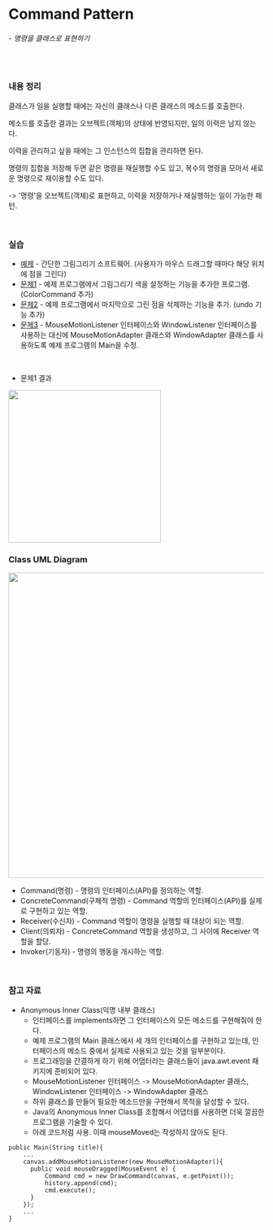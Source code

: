 # Command Pattern
###### - 명령을 클래스로 표현하기
<br />

### 내용 정리

클래스가 일을 실행할 때에는 자신의 클래스나 다른 클래스의 메소드를 호출한다.

메소드를 호출한 결과는 오브젝트(객체)의 상태에 반영되지만, 일의 이력은 남지 않는다.

이력을 관리하고 싶을 때에는 그 인스턴스의 집합을 관리하면 된다.

명령의 집합을 저장해 두면 같은 명령을 재실행할 수도 있고, 복수의 명령을 모아서 새로운 명령으로 재이용할 수도 있다.

-> '명령'을 오브젝트(객체)로 표현하고, 이력을 저장하거나 재실행하는 일이 가능한 패턴.

<br />

### 실습
* [예제](./Command_Sample) - 간단한 그림그리기 소프트웨어. (사용자가 마우스 드래그할 때마다 해당 위치에 점을 그린다)
* [문제1](./Command_A1) - 예제 프로그램에서 그림그리기 색을 설정하는 기능을 추가한 프로그램. (ColorCommand 추가)
* [문제2](./Command_A2) - 예제 프로그램에서 마지막으로 그린 점을 삭제하는 기능을 추가. (undo 기능 추가)
* [문제3](./Command_A3) - MouseMotionListener 인터페이스와 WindowListener 인터페이스를 사용하는 대신에 MouseMotionAdapter 클래스와 WindowAdapter 클래스를 사용하도록 예제 프로그램의 Main을 수정.
<br />    

- 문제1 결과
<img src="https://user-images.githubusercontent.com/35367660/123208142-83e99280-d4f9-11eb-9191-2258345d6f69.PNG" width="300">

### Class UML Diagram
<img src="https://user-images.githubusercontent.com/35367660/123207347-391b4b00-d4f8-11eb-809e-1d5d7f8b31fe.png" width="600">
<br />    

* Command(명령) - 명령의 인터페이스(API)를 정의하는 역할.
* ConcreteCommand(구체적 명령) - Command 역할의 인터페이스(API)를 실제로 구현하고 있는 역할.
* Receiver(수신자) - Command 역할이 명령을 실행할 때 대상이 되는 역할.
* Client(의뢰자) - ConcreteCommand 역할을 생성하고, 그 사이에 Receiver 역할을 할당.
* Invoker(기동자) - 명령의 행동을 개시하는 역할.
<br>

### 참고 자료     
* Anonymous Inner Class(익명 내부 클래스)
  - 인터페이스를 implements하면 그 인터페이스의 모든 메소드를 구현해줘야 한다.
  - 예제 프로그램의 Main 클래스에서 세 개의 인터페이스를 구현하고 있는데, 인터페이스의 메소드 중에서 실제로 사용되고 있는 것을 일부분이다.
  - 프로그래밍을 간결하게 하기 위해 어댑터라는 클래스들이 java.awt.event 패키지에 준비되어 있다.
  - MouseMotionListener 인터페이스 -> MouseMotionAdapter 클래스, WindowListener 인터페이스 -> WindowAdapter 클래스
  - 하위 클래스를 만들어 필요한 메소드만을 구현해서 목적을 달성할 수 있다.
  - Java의 Anonymous Inner Class를 조합해서 어댑터를 사용하면 더욱 깔끔한 프로그램을 기술할 수 있다.
  - 아래 코드처럼 사용. 이때 mouseMoved는 작성하지 않아도 된다.
<pre><code>public Main(String title){
    ...
    canvas.addMouseMotionListener(new MouseMotionAdapter(){
      public void mouseDragged(MouseEvent e) {
          Command cmd = new DrawCommand(canvas, e.getPoint());
          history.append(cmd);
          cmd.execute();
      }
    });
    ...
}</code></pre>
